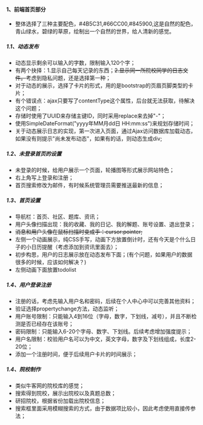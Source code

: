 #### 1、前端首页部分
- 整体选择了三种主要配色，#4B5C31,#66CC00,#845900,这是自然的配色，青山绿水，碧绿的草原，绘制出一个自然的世界，给人清新的感觉。
##### 1.1、动态发布
- 动态显示剩余可以输入的字数，限制输入120个字；
- 有两个抉择：1.显示自己每天记录的东西；~~2.显示同一所院校同学的日志文件。~~考虑到隐私问题，还是选择第一种；
- 对于动态的展示，选择了卡片的形式，用的是bootstrap的页眉页脚类型的卡片；
- 有个错误点：ajax只要写了contentType这个属性，后台就无法获取，待解决这个问题；
- 存储时使用了UUID来存储主键ID，同时采用replace来去掉"-"；
- 使用SimpleDateFormat("yyyy年MM月dd日 HH:mm:ss")来规划存储时间； 
- 关于动态展示日志的实现，第一次进入页面，通过Ajax访问数据库加载动态，如果没有则提示"尚未发布动态"，如果有的话，则动态生成div;

##### 1.2、未登录首页的设置
- 未登录的时候，给用户展示一个页面，轮播图等形式展示网站特色；
- 右上角写上登录和注册；
- 首页搜索修改为邮件，有时候系统管理员需要推送最新的信息；

##### 1.3、首页设置
- 导航栏：首页、社区、题库、资讯；
- 用户头像扫描出现：我的收藏、我的日记、我的解题、账号设置、退出登录；
- ~~消息和用户头像在鼠标扫描时变成手：cursor:pointer;~~
- 左侧一个动画展示，纯CSS手写，动画下方放置倒计时，还有今天是个什么日子的小日历提醒（考虑添加到资讯里面去）；
- 初步构思，用户的日志展示放在动态发布下面；(有个问题，如果用户的数据很多的时候，应该如何解决？)
- 左侧动画下面放置todolist

##### 1.4、用户登录注册
- 注册的话，考虑先输入用户名和密码，后续在个人中心中可以完善其他资料；
- 验证选择propertychange方法，动态监听；
- 用户账号限制：只能输入4到16位（字母，数字，下划线，减号），并且不断检测是否已经存在该账号；
- 密码限制：只能输入6-20个字母、数字、下划线。后续考虑增加强度提示；
- 用户名限制：校验用户名可以为中文，英文字母，数字及下划线组成，长度2-20位；
- 添加一个注册时间，便于后续用户卡片的时间展示；

##### 1.4、院校制作
- 类似牛客网的院校库的感觉；
- 搜索得到院校，展示出院校以及真题总数；
- 研招院校，根据省份加载出院校信息；
- 搜索框里面采用模糊搜索的方式，由于数据项比较小，因此考虑使用直接传参法；